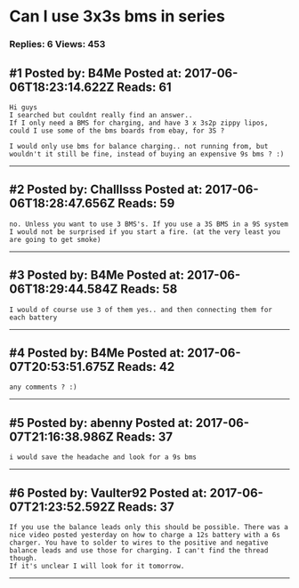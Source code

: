 # Can I use 3x3s bms in series

### Replies: 6 Views: 453

## \#1 Posted by: B4Me Posted at: 2017-06-06T18:23:14.622Z Reads: 61

```
Hi guys
I searched but couldnt really find an answer..
If I only need a BMS for charging, and have 3 x 3s2p zippy lipos, could I use some of the bms boards from ebay, for 3S ?

I would only use bms for balance charging.. not running from, but wouldn't it still be fine, instead of buying an expensive 9s bms ? :)
```

---
## \#2 Posted by: Challlsss Posted at: 2017-06-06T18:28:47.656Z Reads: 59

```
no. Unless you want to use 3 BMS's. If you use a 3S BMS in a 9S system I would not be surprised if you start a fire. (at the very least you are going to get smoke)
```

---
## \#3 Posted by: B4Me Posted at: 2017-06-06T18:29:44.584Z Reads: 58

```
I would of course use 3 of them yes.. and then connecting them for each battery
```

---
## \#4 Posted by: B4Me Posted at: 2017-06-07T20:53:51.675Z Reads: 42

```
any comments ? :)
```

---
## \#5 Posted by: abenny Posted at: 2017-06-07T21:16:38.986Z Reads: 37

```
i would save the headache and look for a 9s bms
```

---
## \#6 Posted by: Vaulter92 Posted at: 2017-06-07T21:23:52.592Z Reads: 37

```
If you use the balance leads only this should be possible. There was a nice video posted yesterday on how to charge a 12s battery with a 6s charger. You have to solder to wires to the positive and negative balance leads and use those for charging. I can't find the thread though.
If it's unclear I will look for it tomorrow.
```

---
